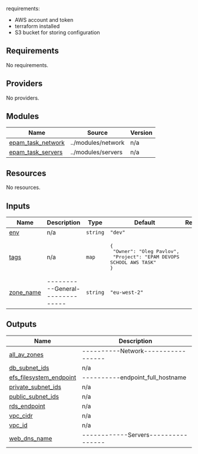 requirements:

- AWS account and token
- terraform installed
- S3 bucket for storing configuration

## Requirements

No requirements.

## Providers

No providers.

## Modules

| Name | Source | Version |
|------|--------|---------|
| <a name="module_epam_task_network"></a> [epam\_task\_network](#module\_epam\_task\_network) | ../modules/network | n/a |
| <a name="module_epam_task_servers"></a> [epam\_task\_servers](#module\_epam\_task\_servers) | ../modules/servers | n/a |

## Resources

No resources.

## Inputs

| Name | Description | Type | Default | Required |
|------|-------------|------|---------|:--------:|
| <a name="input_env"></a> [env](#input\_env) | n/a | `string` | `"dev"` | no |
| <a name="input_tags"></a> [tags](#input\_tags) | n/a | `map` | <pre>{<br>  "Owner": "Oleg Pavlov",<br>  "Project": "EPAM DEVOPS SCHOOL AWS TASK"<br>}</pre> | no |
| <a name="input_zone_name"></a> [zone\_name](#input\_zone\_name) | ----------General-------------- | `string` | `"eu-west-2"` | no |

## Outputs

| Name | Description |
|------|-------------|
| <a name="output_all_av_zones"></a> [all\_av\_zones](#output\_all\_av\_zones) | ----------Network----------------- |
| <a name="output_db_subnet_ids"></a> [db\_subnet\_ids](#output\_db\_subnet\_ids) | n/a |
| <a name="output_efs_filesystem_endpoint"></a> [efs\_filesystem\_endpoint](#output\_efs\_filesystem\_endpoint) | ----------endpoint\_full\_hostname |
| <a name="output_private_subnet_ids"></a> [private\_subnet\_ids](#output\_private\_subnet\_ids) | n/a |
| <a name="output_public_subnet_ids"></a> [public\_subnet\_ids](#output\_public\_subnet\_ids) | n/a |
| <a name="output_rds_endpoint"></a> [rds\_endpoint](#output\_rds\_endpoint) | n/a |
| <a name="output_vpc_cidr"></a> [vpc\_cidr](#output\_vpc\_cidr) | n/a |
| <a name="output_vpc_id"></a> [vpc\_id](#output\_vpc\_id) | n/a |
| <a name="output_web_dns_name"></a> [web\_dns\_name](#output\_web\_dns\_name) | ------------Servers---------------- |
